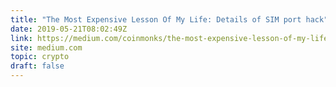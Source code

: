 ```yaml
---
title: "The Most Expensive Lesson Of My Life: Details of SIM port hack"
date: 2019-05-21T08:02:49Z
link: https://medium.com/coinmonks/the-most-expensive-lesson-of-my-life-details-of-sim-port-hack-35de11517124?utm_medium=RSS&utm_source=hune
site: medium.com
topic: crypto
draft: false
---
```

